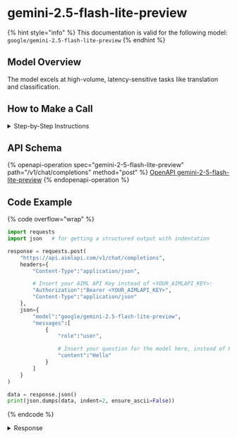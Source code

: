 # gemini-2.5-flash-lite-preview



{% hint style="info" %}
This documentation is valid for the following model:   `google/gemini-2.5-flash-lite-preview`
{% endhint %}

## Model Overview

The model excels at high-volume, latency-sensitive tasks like translation and classification.

## How to Make a Call

<details>

<summary>Step-by-Step Instructions</summary>

### :digit\_one:  Setup You Can’t Skip

:black\_small\_square:  [**Create an Account**](https://aimlapi.com/app/sign-up): Visit the AI/ML API website and create an account (if you don’t have one yet).\
:black\_small\_square:  [**Generate an API Key**](https://aimlapi.com/app/keys): After logging in, navigate to your account dashboard and generate your API key. Ensure that key is enabled on UI.

### &#x20;:digit\_two:  Copy the code example

At the bottom of this page, you'll find [a code example](gemini-2.5-flash-lite-preview.md#code-example) that shows how to structure the request. Choose the code snippet in your preferred programming language and copy it into your development environment.

### :digit\_three:  Modify the code example

:black\_small\_square:  Replace `<YOUR_AIMLAPI_KEY>` with your actual AI/ML API key from your account.\
:black\_small\_square:  Insert your question or request into the `content` field—this is what the model will respond to.

### :digit\_four:  <sup><sub><mark style="background-color:yellow;">(Optional)<mark style="background-color:yellow;"><sub></sup> Adjust other optional parameters if needed

Only `model` and `messages` are required parameters for this model (and we’ve already filled them in for you in the example), but you can include optional parameters if needed to adjust the model’s behavior. Below, you can find the corresponding [API schema](gemini-2.5-flash-lite-preview.md#api-schema), which lists all available parameters along with notes on how to use them.

### :digit\_five:  Run your modified code

Run your modified code in your development environment. Response time depends on various factors, but for simple prompts it rarely exceeds a few seconds.

{% hint style="success" %}
If you need a more detailed walkthrough for setting up your development environment and making a request step by step — feel free to use our [Quickstart guide](../../../quickstart/setting-up.md).
{% endhint %}

</details>

## API Schema

{% openapi-operation spec="gemini-2-5-flash-lite-preview" path="/v1/chat/completions" method="post" %}
[OpenAPI gemini-2-5-flash-lite-preview](https://raw.githubusercontent.com/aimlapi/api-docs/refs/heads/main/docs/api-references/text-models-llm/Google/gemini-2.5-flash-lite-preview.json)
{% endopenapi-operation %}

## Code Example

{% code overflow="wrap" %}
```python
import requests
import json   # for getting a structured output with indentation

response = requests.post(
    "https://api.aimlapi.com/v1/chat/completions",
    headers={
        "Content-Type":"application/json", 

        # Insert your AIML API Key instead of <YOUR_AIMLAPI_KEY>:
        "Authorization":"Bearer <YOUR_AIMLAPI_KEY>",
        "Content-Type":"application/json"
    },
    json={
        "model":"google/gemini-2.5-flash-lite-preview",
        "messages":[
            {
                "role":"user",

                # Insert your question for the model here, instead of Hello:
                "content":"Hello"
            }
        ]
    }
)

data = response.json()
print(json.dumps(data, indent=2, ensure_ascii=False))
```
{% endcode %}

<details>

<summary>Response</summary>

{% code overflow="wrap" %}
```json5
{
  "id": "gen-1752482994-9LhqM48PhAmhiRTtl2ys",
  "object": "chat.completion",
  "choices": [
    {
      "index": 0,
      "finish_reason": "stop",
      "logprobs": null,
      "message": {
        "role": "assistant",
        "content": "Hello there! How can I help you today?",
        "reasoning_content": null,
        "refusal": null
      }
    }
  ],
  "created": 1752482994,
  "model": "google/gemini-2.5-flash-lite-preview-06-17",
  "usage": {
    "prompt_tokens": 0,
    "completion_tokens": 9,
    "total_tokens": 9
  }
}
```
{% endcode %}

</details>

